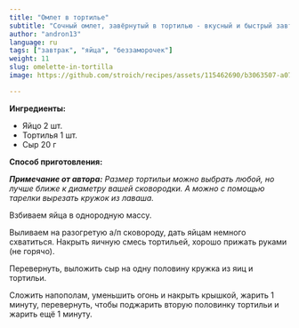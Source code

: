 ```yaml
---
title: "Омлет в тортилье"
subtitle: "Сочный омлет, завёрнутый в тортилью - вкусный и быстрый завтрак без лишних хлопот."
author: "andron13"
language: ru
tags: ["завтрак", "яйца", "беззаморочек"]
weight: 11
slug: omelette-in-tortilla
image: https://github.com/stroich/recipes/assets/115462690/b3063507-a072-4377-bfaf-9400df2783b4

---
```



**Ингредиенты:**

* Яйцо 2 шт.
* Тортилья 1 шт.
* Сыр 20 г


**Способ приготовления:**

***Примечание от автора:*** *Размер тортильи можно выбрать любой, но лучше ближе к диаметру вашей сковородки. А можно с помощью тарелки вырезать кружок из лаваша.* 

Взбиваем яйца в однородную массу.

Выливаем на разогретую а/п сковороду, дать яйцам немного схватиться. Накрыть яичную смесь тортильей, хорошо прижать руками (не горячо).

Перевернуть, выложить сыр на одну половину кружка из яиц и тортильи.

Сложить напополам, уменьшить огонь и накрыть крышкой, жарить 1 минуту, перевернуть, чтобы поджарить вторую половинку тортильи и жарить ещё 1 минуту.

 
